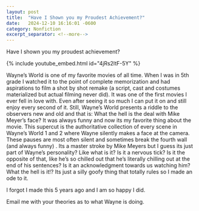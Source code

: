 ```yaml
---
layout: post
title:  "Have I Shown you my Proudest Achievement?"
date:   2024-12-10 16:16:01 -0600
category: Nonfiction
excerpt_separator: <!--more-->
---
```


Have I shown you my proudest achievement?

{% include youtube_embed.html id="4jRs2ltF-5Y" %}
<!--more-->

Wayne’s World is one of my favorite movies of all time. When I was in 5th grade I watched it to the point of complete memorization and had aspirations to film a shot by shot remake (a script, cast and costumes materialized but actual filming never did). It was one of the first movies I ever fell in love with. Even after seeing it so much I can put it on and still enjoy every second of it. Still, Wayne’s World presents a riddle to the observers new and old and that is: What the hell is the deal with Mike Meyer’s face? It was always funny and now its my favorite thing about the movie. This supercut is the authoritative collection of every scene in Wayne’s World 1 and 2 where Wayne silently makes a face at the camera. These pauses are most often silent and sometimes break the fourth wall (and always funny) . Its a master stroke by Mike Meyers but I guess its just part of Wayne’s personality? Like what is it? Is it a nervous tick? Is it the opposite of that, like he’s so chilled out that he’s literally chilling out at the end of his sentences? Is it an acknowledgment towards us watching him? What the hell is it!? Its just a silly goofy thing that totally rules so I made an ode to it.

I forgot I made this 5 years ago and I am so happy I did.

Email me with your theories as to what Wayne is doing.
